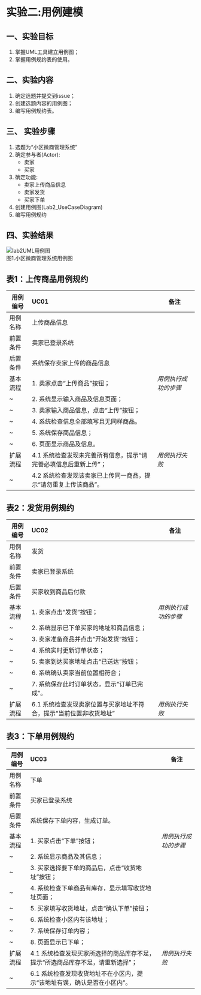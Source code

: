 # 实验二:用例建模

## 一、实验目标

1. 掌握UML工具建立用例图；  
2. 掌握用例规约表的使用。

## 二、实验内容

1. 确定选题并提交到issue；  
2. 创建选题内容的用例图；  
3. 编写用例规约表。

## 三、 实验步骤  

1. 选题为“小区微商管理系统”
2. 确定参与者(Actor):  
      - 卖家
      - 买家
3. 确定功能:   
      - 卖家上传商品信息
      - 卖家发货
      - 买家下单
4. 创建用例图(Lab2_UseCaseDiagram)
5. 编写用例规约


## 四、实验结果  

![lab2UML用例图](https://raw.githubusercontent.com/mmbsw/uml-modeling-2020/master/students/1714080902123/Lab2_UseCaseDiagram.jpg)  
图1.小区微商管理系统用例图  


## 表1：上传商品用例规约  

用例编号  | UC01 | 备注  
-|:-|-  
用例名称  | 上传商品信息  |   
前置条件  | 卖家已登录系统   |    
后置条件  | 系统保存卖家上传的商品信息   |    
基本流程  | 1. 卖家点击“上传商品”按钮；  |*用例执行成功的步骤*    
~| 2. 系统显示输入商品及信息页面；  |   
~| 3. 卖家输入商品信息，点击“上传”按钮；  |   
~| 4. 系统检查信息全部填写且无同样商品。  |    
~| 5. 系统保存商品信息；  |  
~| 6. 页面显示商品及信息。  |   
扩展流程  | 4.1 系统检查发现未完善所有信息，提示“请完善必填信息后重新上传”；  |*用例执行失败*    
~| 4.2 系统检查发现该卖家已上传同一商品，提示“请勿重复上传该商品”。  |  

## 表2：发货用例规约  

用例编号  | UC02 | 备注  
-|:-|-  
用例名称  | 发货  |   
前置条件  | 卖家已登录系统   |    
后置条件  | 买家收到商品后付款    |    
基本流程  | 1. 卖家点击“发货”按钮；  |*用例执行成功的步骤*    
~| 2. 系统显示已下单买家的地址和商品信息；  |   
~| 3. 卖家准备商品并点击“开始发货”按钮；  |   
~| 4. 系统实时更新订单状态；  |    
~| 5. 卖家到达买家地址点击“已送达”按钮；  |   
~| 6. 系统确认卖家当前位置相符合；  |   
~| 7. 系统保存此时订单状态，显示“订单已完成”。  |   
扩展流程  |  6.1 系统检查发现卖家位置与买家地址不符合，提示“当前位置非收货地址”  |*用例执行失败*     

## 表3：下单用例规约  

用例编号  | UC03 | 备注  
-|:-|-  
用例名称  | 下单  |   
前置条件  | 买家已登录系统   |    
后置条件  | 系统保存下单内容，生成订单。     |    
基本流程  | 1. 买家点击“下单”按钮；  |*用例执行成功的步骤*    
~| 2. 系统显示商品及其信息；  |   
~| 3. 买家选择要下单的商品后，点击“收货地址”按钮；  |   
~| 4. 系统检查下单商品有库存，显示填写收货地址页面；  |    
~| 5. 买家填写收货地址，点击“确认下单”按钮；  |    
~| 6. 系统检查小区内有该地址；  |   
~| 7. 系统保存订单内容；  |   
~| 8. 页面显示已下单；  |   
扩展流程  | 4.1 系统检查发现买家所选择的商品库存不足，提示“所选商品库存不足，请重新选择”；  |*用例执行失败*    
~| 6.1 系统检查发现收货地址不在小区内，提示“该地址有误，确认是否在小区内”。  |  
